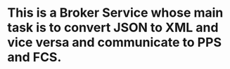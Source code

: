 # This is a Broker Service whose main task is to convert JSON to XML and vice versa and communicate to PPS and FCS.
